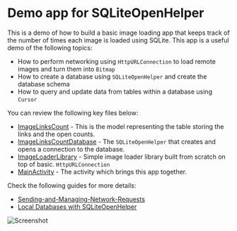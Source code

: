# Demo app for SQLiteOpenHelper

This is a demo of how to build a basic image loading app that keeps track of the number of times each image is loaded using SQLite. This app is a useful demo of the following topics:

 * How to perform networking using `HttpURLConnection` to load remote images and turn them into `Bitmap`
 * How to create a database using `SQLiteOpenHelper` and create the database schema
 * How to query and update data from tables within a database using `Cursor`

You can review the following key files below:

 * [ImageLinksCount](https://github.com/codepath/android-sqlite-links-demo/blob/master/app/src/main/java/codepath/com/sqlitelinksdemo/ImageLinkCount.java) - This is the model representing the table storing the links and the open counts.
 * [ImageLinksCountDatabase](https://github.com/codepath/android-sqlite-links-demo/blob/master/app/src/main/java/codepath/com/sqlitelinksdemo/ImageLinksCountDatabase.java) - The `SQLiteOpenHelper` that creates and opens a connection to the database.
 * [ImageLoaderLibrary](https://github.com/codepath/android-sqlite-links-demo/blob/master/app/src/main/java/codepath/com/sqlitelinksdemo/ImageLoaderLibrary.java) - Simple image loader library built from scratch on top of basic. `HttpURLConnection`
 * [MainActivity](https://github.com/codepath/android-sqlite-links-demo/blob/master/app/src/main/java/codepath/com/sqlitelinksdemo/MainActivity.java) - The activity which brings this app together.

Check the following guides for more details:

 * [Sending-and-Managing-Network-Requests](http://guides.codepath.com/android/Sending-and-Managing-Network-Requests#displaying-remote-images-the-hard-way)
 * [Local Databases with SQLiteOpenHelper](http://guides.codepath.com/android/Local-Databases-with-SQLiteOpenHelper)

![Screenshot](http://imgur.com/mfxDMcZ.png)
